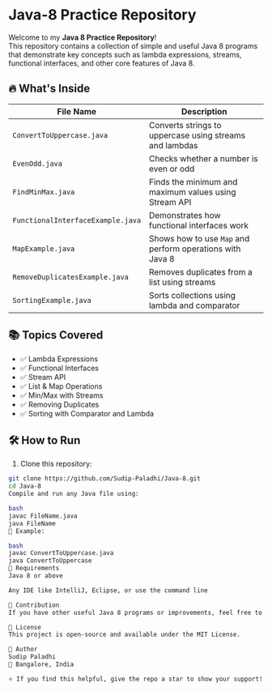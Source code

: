 # Java-8 Practice Repository

Welcome to my **Java 8 Practice Repository**!  
This repository contains a collection of simple and useful Java 8 programs that demonstrate key concepts such as lambda expressions, streams, functional interfaces, and other core features of Java 8.

## 🔥 What's Inside

| File Name                      | Description                                                |
|-------------------------------|------------------------------------------------------------|
| `ConvertToUppercase.java`     | Converts strings to uppercase using streams and lambdas   |
| `EvenOdd.java`                | Checks whether a number is even or odd                    |
| `FindMinMax.java`             | Finds the minimum and maximum values using Stream API     |
| `FunctionalInterfaceExample.java` | Demonstrates how functional interfaces work         |
| `MapExample.java`             | Shows how to use `Map` and perform operations with Java 8 |
| `RemoveDuplicatesExample.java`| Removes duplicates from a list using streams              |
| `SortingExample.java`         | Sorts collections using lambda and comparator             |

## 📚 Topics Covered

- ✅ Lambda Expressions
- ✅ Functional Interfaces
- ✅ Stream API
- ✅ List & Map Operations
- ✅ Min/Max with Streams
- ✅ Removing Duplicates
- ✅ Sorting with Comparator and Lambda

## 🛠 How to Run

1. Clone this repository:

```bash
git clone https://github.com/Sudip-Paladhi/Java-8.git
cd Java-8
Compile and run any Java file using:

bash
javac FileName.java
java FileName
📌 Example:

bash
javac ConvertToUppercase.java
java ConvertToUppercase
🚀 Requirements
Java 8 or above

Any IDE like IntelliJ, Eclipse, or use the command line

🙌 Contribution
If you have other useful Java 8 programs or improvements, feel free to contribute via pull request!

📄 License
This project is open-source and available under the MIT License.

📌 Author
Sudip Paladhi
📍 Bangalore, India

⭐ If you find this helpful, give the repo a star to show your support!
